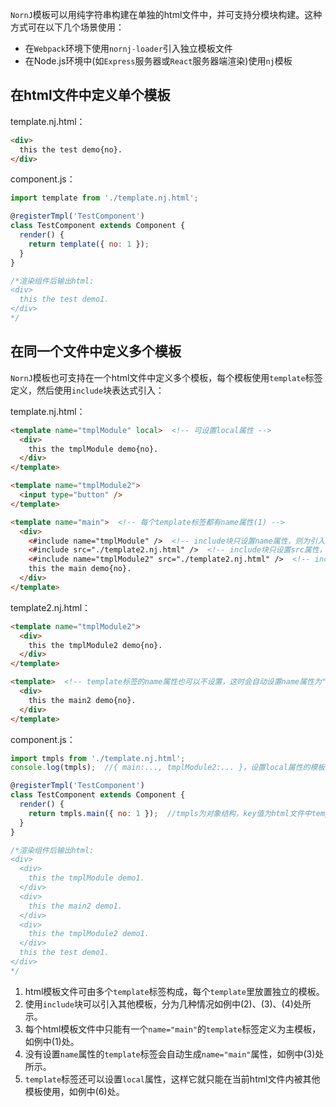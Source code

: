 `NornJ`模板可以用纯字符串构建在单独的html文件中，并可支持分模块构建。这种方式可在以下几个场景使用：
* 在`Webpack`环境下使用`nornj-loader`引入独立模板文件
* 在Node.js环境中(如`Express`服务器或`React`服务器端渲染)使用`nj`模板

## 在html文件中定义单个模板

template.nj.html：
```html
<div>
  this the test demo{no}.
</div>
```

component.js：

```js
import template from './template.nj.html';

@registerTmpl('TestComponent')
class TestComponent extends Component {
  render() {
    return template({ no: 1 });
  }
}

/*渲染组件后输出html:
<div>
  this the test demo1.
</div>
*/
```

## 在同一个文件中定义多个模板

`NornJ`模板也可支持在一个html文件中定义多个模板，每个模板使用`template`标签定义，然后使用`include`块表达式引入：

template.nj.html：
```html
<template name="tmplModule" local>  <!-- 可设置local属性 -->
  <div>
    this the tmplModule demo{no}.
  </div>
</template>

<template name="tmplModule2">
  <input type="button" />
</template>

<template name="main">  <!-- 每个template标签都有name属性(1) -->
  <div>
    <#include name="tmplModule" />  <!-- include块只设置name属性，则为引入当前html文件中的其他模板(2) -->
    <#include src="./template2.nj.html" />  <!-- include块只设置src属性，则为引入其他文件中的主模板(3) -->
    <#include name="tmplModule2" src="./template2.nj.html" />  <!-- include块设置src和name属性，则为引入其他文件中的某个模板(4) -->
    this the main demo{no}.
  </div>
</template>
```

template2.nj.html：
```html
<template name="tmplModule2">
  <div>
    this the tmplModule2 demo{no}.
  </div>
</template>

<template>  <!-- template标签的name属性也可以不设置，这时会自动设置name属性为"main"(5) -->
  <div>
    this the main2 demo{no}.
  </div>
</template>
```

component.js：

```js
import tmpls from './template.nj.html';
console.log(tmpls);  //{ main:..., tmplModule2:... }，设置local属性的模板无法获取(6)

@registerTmpl('TestComponent')
class TestComponent extends Component {
  render() {
    return tmpls.main({ no: 1 });  //tmpls为对象结构，key值为html文件中template标签的name属性
  }
}

/*渲染组件后输出html:
<div>
  <div>
    this the tmplModule demo1.
  </div>
  <div>
    this the main2 demo1.
  </div>
  <div>
    this the tmplModule2 demo1.
  </div>
  this the test demo1.
</div>
*/
```

1. html模板文件可由多个`template`标签构成，每个`template`里放置独立的模板。
2. 使用`include`块可以引入其他模板，分为几种情况如例中(2)、(3)、(4)处所示。
3. 每个html模板文件中只能有一个`name="main"`的`template`标签定义为主模板，如例中(1)处。
4. 没有设置`name`属性的`template`标签会自动生成`name="main"`属性，如例中(3)处所示。
5. `template`标签还可以设置`local`属性，这样它就只能在当前html文件内被其他模板使用，如例中(6)处。

